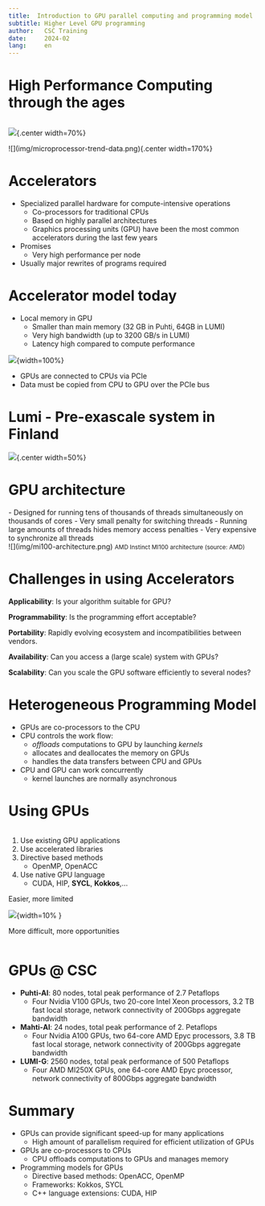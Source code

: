 ```yaml
---
title:  Introduction to GPU parallel computing and programming model
subtitle: Higher Level GPU programming 
author:   CSC Training
date:     2024-02
lang:     en
---
```



# High Performance Computing through the ages

<div class="column" width=20%>

![](img/top500-perf-dev.png){.center width=70%}
</div>

<div class="column" width=80%> 
![](img/microprocessor-trend-data.png){.center width=170%}
</div>


# Accelerators

- Specialized parallel hardware for compute-intensive operations
    - Co-processors for traditional CPUs
    - Based on highly parallel architectures
    - Graphics processing units (GPU) have been the most common
      accelerators during the last few years
- Promises
    - Very high performance per node
- Usually major rewrites of programs required



# Accelerator model today


- Local memory in GPU
    - Smaller than main memory (32 GB in Puhti, 64GB in LUMI)
    - Very high bandwidth (up to 3200 GB/s in LUMI)
    - Latency high compared to compute performance

![](img/gpu-bws.png){width=100%}

- GPUs are connected to CPUs via PCIe
- Data must be copied from CPU to GPU over the PCIe bus


# Lumi - Pre-exascale system in Finland

 ![](img/lumi.png){.center width=50%}


# GPU architecture
<div class="column">
- Designed for running tens of thousands of threads simultaneously on
  thousands of cores
- Very small penalty for switching threads
- Running large amounts of threads hides memory access penalties
- Very expensive to synchronize all threads
</div>

<div class="column">
![](img/mi100-architecture.png)
<small>AMD Instinct MI100 architecture (source: AMD)</small>
</div>

# Challenges in using Accelerators

**Applicability**: Is your algorithm suitable for GPU?

**Programmability**: Is the programming effort acceptable?

**Portability**: Rapidly evolving ecosystem and incompatibilities between vendors.

**Availability**: Can you access a (large scale) system with GPUs?

**Scalability**: Can you scale the GPU software efficiently to several nodes?


#  Heterogeneous Programming Model

- GPUs are co-processors to the CPU
- CPU controls the work flow:
  - *offloads* computations to GPU by launching *kernels*
  - allocates and deallocates the memory on GPUs
  - handles the data transfers between CPU and GPUs
- CPU and GPU can work concurrently
   - kernel launches are normally asynchronous

# Using GPUs

<div class="column" width=20%>





1. Use existing GPU applications
2. Use accelerated libraries
3. Directive based methods
    - OpenMP, OpenACC
4. Use native GPU language
    - CUDA, HIP, **SYCL**, **Kokkos**,...
</div>
<div class="column" width=80%>
Easier, more limited

![](img/arrow.png){width=10% }

More difficult, more opportunities

</div>



<!--
# Directive-based accelerator languages

- Annotating code to pinpoint accelerator-offloadable regions
- OpenACC
    - created in 2011, latest version is 3.1 (November 2020)
    - Mostly Nvidia
- OpenMP
    - Earlier only threading for CPUs
    - initial support for accelerators in 4.0 (2013), significant improvements & extensions in 4.5 (2015), 5.0 (2018), 5.1 (2020 and 5.2 (2021)

- Focus on optimizing productivity
- Reasonable performance with quite limited effort, but not guaranteed



# Native GPU code: HIP / CUDA

- CUDA
    - has been the *de facto* standard for native GPU code for years
    - extensive set of optimised libraries available
    - custom syntax (extension of C++) supported only by CUDA compilers
    - support only for NVIDIA devices
- HIP
    - AMD effort to offer a common programming interface that works on
      both CUDA and ROCm devices
    - standard C++ syntax, uses nvcc/hcc compiler in the background
    - almost a one-on-one clone of CUDA from the user perspective
    - ecosystem is new and developing fast

-->

# GPUs @ CSC

- **Puhti-AI**: 80 nodes, total peak performance of 2.7 Petaflops
    - Four Nvidia V100 GPUs, two 20-core Intel Xeon processors, 3.2 TB fast local storage, network connectivity of 200Gbps aggregate bandwidth  
- **Mahti-AI**: 24 nodes, total peak performance of 2. Petaflops
    - Four Nvidia A100 GPUs, two 64-core AMD Epyc processors, 3.8 TB fast local storage,  network connectivity of 200Gbps aggregate bandwidth   
- **LUMI-G**: 2560 nodes, total peak performance of 500 Petaflops
    - Four AMD MI250X GPUs, one 64-core AMD Epyc processor, <!--2x3 TB fast local storage,--> network connectivity of 800Gbps aggregate bandwidth

# Summary

- GPUs can provide significant speed-up for many applications
    - High amount of parallelism required for efficient utilization of GPUs
- GPUs are co-processors to CPUs
   - CPU offloads computations to GPUs and manages memory
- Programming models for GPUs
    - Directive based methods: OpenACC, OpenMP
    - Frameworks: Kokkos, SYCL
    - C++ language extensions: CUDA, HIP
